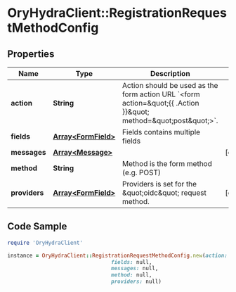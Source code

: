 # OryHydraClient::RegistrationRequestMethodConfig

## Properties

Name | Type | Description | Notes
------------ | ------------- | ------------- | -------------
**action** | **String** | Action should be used as the form action URL &#x60;&lt;form action&#x3D;\&quot;{{ .Action }}\&quot; method&#x3D;\&quot;post\&quot;&gt;&#x60;. | 
**fields** | [**Array&lt;FormField&gt;**](FormField.md) | Fields contains multiple fields | 
**messages** | [**Array&lt;Message&gt;**](Message.md) |  | [optional] 
**method** | **String** | Method is the form method (e.g. POST) | 
**providers** | [**Array&lt;FormField&gt;**](FormField.md) | Providers is set for the \&quot;oidc\&quot; request method. | [optional] 

## Code Sample

```ruby
require 'OryHydraClient'

instance = OryHydraClient::RegistrationRequestMethodConfig.new(action: null,
                                 fields: null,
                                 messages: null,
                                 method: null,
                                 providers: null)
```


